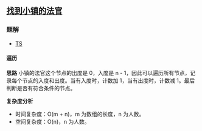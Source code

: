 ## [找到小镇的法官](https://leetcode.cn/problems/find-the-town-judge/)
### 题解
+ [TS](../../ts/1024/997.ts)

#### 遍历
**思路**
小镇的法官这个节点的出度是 0，入度是 n - 1，因此可以遍历所有节点，记录每个节点的入度和出度。当有入度时，计数加 1，当有出度时，计数减 1。最后判断是否有符合条件的节点。  

**复杂度分析**
+ 时间复杂度：O(m + n)，m 为数组的长度，n 为人数。
+ 空间复杂度：O(n)，n 为人数。